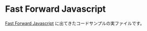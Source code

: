 # Fast Forward Javascript

[Fast Forward Javascript]( https://speakerdeck.com/u/rosylilly/p/fast-forward-javascript ) に出てきたコードサンプルの実ファイルです。
